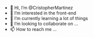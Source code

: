 - 👋 Hi, I’m @CristopherMartinez
- 👀 I’m interested in the front-end
- 🌱 I’m currently learning a lot of things
- 💞️ I’m looking to collaborate on ...
- 📫 How to reach me ...

<!---
CristopherMartinez/CristopherMartinez is a ✨ special ✨ repository because its `README.md` (this file) appears on your GitHub profile.
You can click the Preview link to take a look at your changes.
--->
